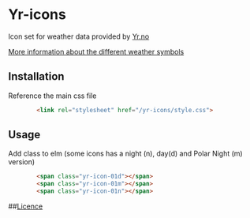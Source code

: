 # Yr-icons

Icon set for weather data provided by [Yr.no](http://om.yr.no/verdata/free-weather-data/)

[More information about the different weather symbols](http://om.yr.no/forklaring/symbol/)

## Installation
Reference the main css file
```html
        <link rel="stylesheet" href="/yr-icons/style.css">
```
## Usage
Add class to elm (some icons has a night (n), day(d) and Polar Night (m) version)
```html
        <span class="yr-icon-01d"></span>
        <span class="yr-icon-01m"></span>
        <span class="yr-icon-01n"></span>
```

##[Licence](https://github.com/Matmonsen/yr-icons/blob/master/LICENSE)
